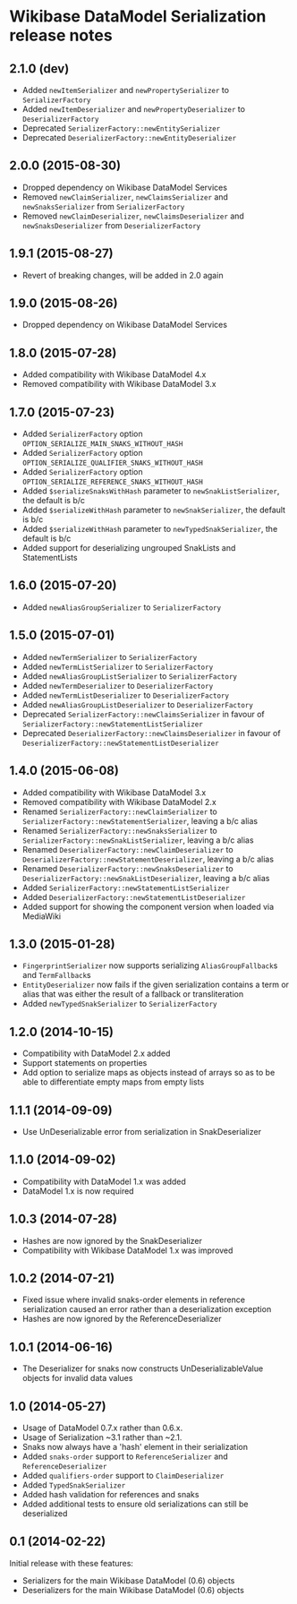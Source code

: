 # Wikibase DataModel Serialization release notes

## 2.1.0 (dev)

* Added `newItemSerializer` and `newPropertySerializer` to `SerializerFactory`
* Added `newItemDeserializer` and `newPropertyDeserializer` to `DeserializerFactory`
* Deprecated `SerializerFactory::newEntitySerializer`
* Deprecated `DeserializerFactory::newEntityDeserializer`

## 2.0.0 (2015-08-30)

* Dropped dependency on Wikibase DataModel Services
* Removed `newClaimSerializer`, `newClaimsSerializer` and `newSnaksSerializer` from `SerializerFactory`
* Removed `newClaimDeserializer`, `newClaimsDeserializer` and `newSnaksDeserializer` from `DeserializerFactory`

## 1.9.1 (2015-08-27)

* Revert of breaking changes, will be added in 2.0 again

## 1.9.0 (2015-08-26)

* Dropped dependency on Wikibase DataModel Services

## 1.8.0 (2015-07-28)

* Added compatibility with Wikibase DataModel 4.x
* Removed compatibility with Wikibase DataModel 3.x

## 1.7.0 (2015-07-23)

* Added `SerializerFactory` option `OPTION_SERIALIZE_MAIN_SNAKS_WITHOUT_HASH`
* Added `SerializerFactory` option `OPTION_SERIALIZE_QUALIFIER_SNAKS_WITHOUT_HASH`
* Added `SerializerFactory` option `OPTION_SERIALIZE_REFERENCE_SNAKS_WITHOUT_HASH`
* Added `$serializeSnaksWithHash` parameter to `newSnakListSerializer`, the default is b/c
* Added `$serializeWithHash` parameter to `newSnakSerializer`, the default is b/c
* Added `$serializeWithHash` parameter to `newTypedSnakSerializer`, the default is b/c
* Added support for deserializing ungrouped SnakLists and StatementLists

## 1.6.0 (2015-07-20)

* Added `newAliasGroupSerializer` to `SerializerFactory`

## 1.5.0 (2015-07-01)

* Added `newTermSerializer` to `SerializerFactory`
* Added `newTermListSerializer` to `SerializerFactory`
* Added `newAliasGroupListSerializer` to `SerializerFactory`
* Added `newTermDeserializer` to `DeserializerFactory`
* Added `newTermListDeserializer` to `DeserializerFactory`
* Added `newAliasGroupListDeserializer` to `DeserializerFactory`
* Deprecated `SerializerFactory::newClaimsSerializer` in favour of `SerializerFactory::newStatementListSerializer`
* Deprecated `DeserializerFactory::newClaimsDeserializer` in favour of `DeserializerFactory::newStatementListDeserializer`

## 1.4.0 (2015-06-08)

* Added compatibility with Wikibase DataModel 3.x
* Removed compatibility with Wikibase DataModel 2.x
* Renamed `SerializerFactory::newClaimSerializer` to `SerializerFactory::newStatementSerializer`, leaving a b/c alias
* Renamed `SerializerFactory::newSnaksSerializer` to `SerializerFactory::newSnakListSerializer`, leaving a b/c alias
* Renamed `DeserializerFactory::newClaimDeserializer` to `DeserializerFactory::newStatementDeserializer`, leaving a b/c alias
* Renamed `DeserializerFactory::newSnaksDeserializer` to `DeserializerFactory::newSnakListDeserializer`, leaving a b/c alias
* Added `SerializerFactory::newStatementListSerializer`
* Added `DeserializerFactory::newStatementListDeserializer`
* Added support for showing the component version when loaded via MediaWiki

## 1.3.0 (2015-01-28)

* `FingerprintSerializer` now supports serializing `AliasGroupFallback`s and `TermFallback`s
* `EntityDeserializer` now fails if the given serialization contains a term or alias that was either
  the result of a fallback or transliteration
* Added `newTypedSnakSerializer` to `SerializerFactory`

## 1.2.0 (2014-10-15)

* Compatibility with DataModel 2.x added
* Support statements on properties
* Add option to serialize maps as objects instead of arrays so as to be able to
  differentiate empty maps from empty lists

## 1.1.1 (2014-09-09)

* Use UnDeserializable error from serialization in SnakDeserializer

## 1.1.0 (2014-09-02)

* Compatibility with DataModel 1.x was added
* DataModel 1.x is now required

## 1.0.3 (2014-07-28)

* Hashes are now ignored by the SnakDeserializer
* Compatibility with Wikibase DataModel 1.x was improved

## 1.0.2 (2014-07-21)

* Fixed issue where invalid snaks-order elements in reference serialization caused an error rather
 than a deserialization exception
* Hashes are now ignored by the ReferenceDeserializer

## 1.0.1 (2014-06-16)

* The Deserializer for snaks now constructs UnDeserializableValue objects for invalid data values

## 1.0 (2014-05-27)

* Usage of DataModel 0.7.x rather than 0.6.x.
* Usage of Serialization ~3.1 rather than ~2.1.
* Snaks now always have a 'hash' element in their serialization
* Added `snaks-order` support to `ReferenceSerializer` and `ReferenceDeserializer`
* Added `qualifiers-order` support to `ClaimDeserializer`
* Added `TypedSnakSerializer`
* Added hash validation for references and snaks
* Added additional tests to ensure old serializations can still be deserialized

## 0.1 (2014-02-22)

Initial release with these features:

* Serializers for the main Wikibase DataModel (0.6) objects
* Deserializers for the main Wikibase DataModel (0.6) objects
